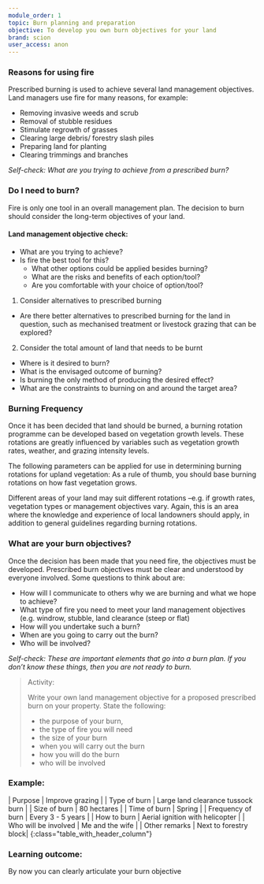 ```yaml
---
module_order: 1
topic: Burn planning and preparation
objective: To develop you own burn objectives for your land
brand: scion
user_access: anon
---
```

### Reasons for using fire

Prescribed burning is used to achieve several land management objectives. Land managers use fire for many reasons, for example: 
* Removing invasive weeds and scrub
* Removal of stubble residues 
* Stimulate regrowth of grasses 
* Clearing large debris/ forestry slash piles
* Preparing land for planting
* Clearing trimmings and branches  

_Self-check: What are you trying to achieve from a prescribed burn?_



### Do I need to burn?

Fire is only one tool in an overall management plan. The decision to burn should consider 
the long-term objectives of your land.  

#### Land management objective check:
* What are you trying to achieve?
* Is fire the best tool for this?
  * What other options could be applied besides burning?
  * What are the risks and benefits of each option/tool?
  * Are you comfortable with your choice of option/tool?

1. Consider alternatives to prescribed burning
  * Are there better alternatives to prescribed burning for the land in question, such as mechanised treatment or livestock grazing that can be explored?

2. Consider the total amount of land that needs to be burnt
  * Where is it desired to burn?
  * What is the envisaged outcome of burning?
  * Is burning the only method of producing the desired effect?
  *  What are the constraints to burning on and around the target area?

### Burning Frequency 
Once it has been decided that land should be burned, a burning rotation programme can be developed based on vegetation growth levels. These rotations are greatly influenced by variables such as vegetation growth rates, weather, and grazing intensity levels. 

The following parameters can be applied for use in determining burning rotations for upland vegetation: As a rule of thumb, you should base burning rotations on how fast vegetation grows. 

Different areas of your land may suit different rotations –e.g. if growth rates, vegetation types or management objectives vary. Again, this is an area where the knowledge and experience of local landowners should apply, in addition to general guidelines regarding burning rotations. 

### What are your burn objectives?

Once the decision has been made that you need fire, the objectives must be developed. Prescribed burn objectives must be clear and understood by everyone involved. Some questions to think about are:

* How will I communicate to others why we are burning and what we hope to achieve?   
* What type of fire you need to meet your land management objectives (e.g. windrow, stubble, land clearance (steep or flat)
* How will you undertake such a burn?
* When are you going to carry out the burn?
* Who will be involved?

_Self-check: These are important elements that go into a burn plan. If you don’t know these things, then you are not ready to burn._

> Activity:
> 
> Write your own land management objective for a proposed prescribed burn on your property. State the following:
> * the purpose of your burn,
> * the type of fire you will need
> *  the size of your burn
> * when you will carry out the burn
> * how you will do the burn
> * who will be involved

### Example:
| Purpose     | Improve grazing |
| Type of burn   | Large land clearance tussock burn |
| Size of burn    | 80 hectares |
| Time of burn   | Spring |
| Frequency of burn     | Every 3 - 5 years |
| How to burn   | Aerial ignition with helicopter |
| Who will be involved   | Me and the wife |
| Other remarks  | Next to forestry block|
{:class="table_with_header_column"}

### Learning outcome: 
By now you can clearly articulate your burn objective


